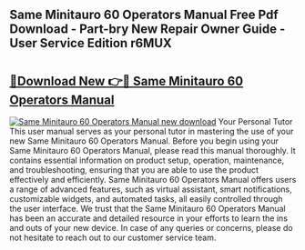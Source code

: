 ## Same Minitauro 60 Operators Manual Free Pdf Download - Part-bry New Repair Owner Guide - User Service Edition r6MUX

# <h2><a href="http://bc81117.oget.top/?id=Same+Minitauro+60+Operators+Manual">🔗Download New 👉🔴 Same Minitauro 60 Operators Manual</a></h2>

[![Same Minitauro 60 Operators Manual new download](https://i.imgur.com/5g1atiW.png)](http://bc81117.oget.top/?id=Same+Minitauro+60+Operators+Manual)
Your Personal Tutor This user manual serves as your personal tutor in mastering the use of your new Same Minitauro 60 Operators Manual. Before you begin using your Same Minitauro 60 Operators Manual, please read this manual thoroughly. It contains essential information on product setup, operation, maintenance, and troubleshooting, ensuring that you are able to use the product effectively and efficiently. Same Minitauro 60 Operators Manual offers users a range of advanced features, such as virtual assistant, smart notifications, customizable widgets, and automated tasks, all easily controlled through the user interface. We trust that the Same Minitauro 60 Operators Manual has been an accurate and detailed resource in your efforts to learn the ins and outs of your new device. In case of any queries or concerns, please do not hesitate to reach out to our customer service team.
